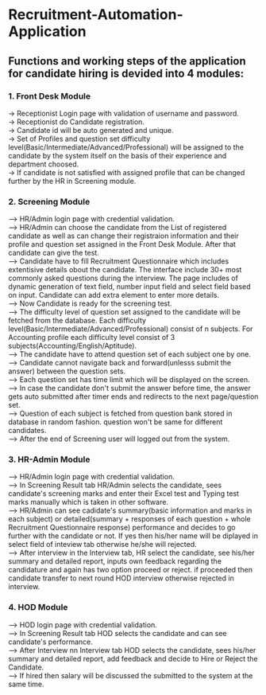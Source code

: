 # Recruitment-Automation-Application
  
    
## Functions and working steps of the application for candidate hiring is devided into 4 modules:
### 1. Front Desk Module  
-> Receptionist Login page with validation of username and password.  
-> Receptionist do Candidate registration.  
-> Candidate id will be auto generated and unique.  
-> Set of Profiles and question set difficulty level(Basic/Intermediate/Advanced/Professional) will be assigned to the candidate by the system itself on the basis of their experience and department choosed.  
-> If candidate is not satisfied with assigned profile that can be changed further by the HR in Screening module.  
  
### 2. Screening Module  
--> HR/Admin login page with credential validation.   
--> HR/Admin can choose the candidate from the List of registered candidate as well as can change their registraion information and their profile and question set assigned in the Front Desk Module. After that candidate can give the test.  
--> Candidate have to fill Recruitment Questionnaire which includes extentisive details obout the candidate. The interface include 30+ most commonly asked questions during the interview. The page includes of dynamic generation of text field, number input field and select field based on input. Candidate can add extra element to enter more details.  
--> Now Candidate is ready for the screening test.  
--> The difficulty level of question set assigned to the candidate will be fetched from the database. Each difficulty level(Basic/Intermediate/Advanced/Professional) consist of n subjects. For Accounting profile each difficulty level consist of 3 subjects(Accounting/English/Aptitude).  
--> The candidate have to attend question set of each subject one by one.   
--> Candidate cannot navigate back and forward(unlesss submit the answer) between the question sets.  
--> Each question set has time limit which will be displayed on the screen.  
--> In case the candidate don't submit the answer before time, the answer gets auto submitted after timer ends and redirects to the next page/question set.  
--> Question of each subject is fetched from question bank stored in database in random fashion. question won't be same for different candidates.  
--> After the end of Screening user will logged out from the system.  
  
### 3. HR-Admin Module  
--> HR/Admin login page with credential validation.  
--> In Screening Result tab HR/Admin selects the candidate, sees candidate's screening marks and enter their Excel test and Typing test marks manually which is taken in other software.  
--> HR/Admin can see cadidate's summary(basic information and marks in each subject) or detailed(summary + responses of each question + whole Recruitment Questionnaire response)  performance and decides to go further with the candidate or not. If yes then his/her name will be diplayed in select field of inteview tab otherwise he/she will rejected.  
--> After interview in the Interview tab, HR select the candidate, see his/her summary and detailed report, inputs own feedback regarding the candidature and again has two option proceed or reject. if proceeded then candidate transfer to next round HOD interview otherwise rejected in interview.  
  
### 4. HOD Module  
--> HOD login page with credential validation.  
--> In Screening Result tab HOD selects the candidate and can see candidate's performance.  
--> After Interview nn Interview tab HOD selects the candidate, sees his/her summary and detailed report, add feedback and decide to Hire or Reject the Candidate.  
--> If hired then salary will be discussed the submitted to the system at the same time.
    

